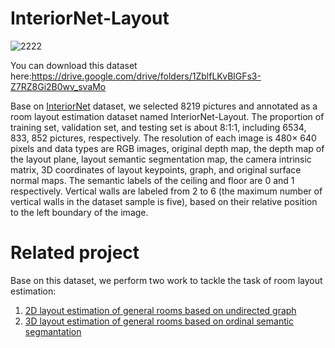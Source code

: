 # InteriorNet-Layout
![2222](https://user-images.githubusercontent.com/52377012/162350602-266d2592-b63b-4514-b1d5-fa1b92f17185.PNG)


You can download this dataset here:https://drive.google.com/drive/folders/1ZblfLKvBlGFs3-Z7RZ8Gi2B0wv_svaMo

Base on [InteriorNet](https://interiornet.org/) dataset, we selected 8219 pictures and annotated as a room layout estimation dataset named InteriorNet-Layout. The proportion of training set, validation set, and testing set is about 8:1:1, including 6534, 833, 852 pictures, respectively. The resolution of each image is 480× 640 pixels and data types are RGB images, original depth map, the depth map of the layout plane, layout semantic segmentation map, the camera intrinsic matrix, 3D coordinates of layout keypoints, graph, and original surface normal maps. The semantic labels of the ceiling and floor are 0 and 1 respectively. Vertical walls are labeled from 2 to 6 (the maximum number of vertical walls in the dataset sample is five), based on their relative position to the left boundary of the image.

# Related project
Base on this dataset, we perform two work to tackle the task of room layout estimation:
1. [2D layout estimation of general rooms based on undirected graph](https://github.com/Hui-Yao/2D-graph-layout-estimation)
2. [3D layout estimation of general rooms based on ordinal semantic segmantation](https://github.com/Hui-Yao/3D-ordinal-layout-estimation)
